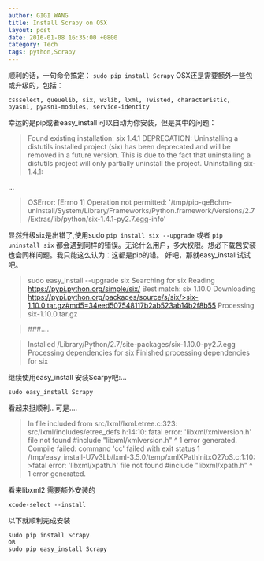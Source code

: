 ```yaml
---
author: GIGI WANG
title: Install Scrapy on OSX
layout: post
date: 2016-01-08 16:35:00 +0800
category: Tech
tags: python,Scrapy
---
```

顺利的话，一句命令搞定：
`sudo pip install Scrapy`
OSX还是需要额外一些包或升级的，包括：

	cssselect, queuelib, six, w3lib, lxml, Twisted, characteristic, pyasn1, pyasn1-modules, service-identity

幸运的是pip或者easy_install 可以自动为你安装，但是其中的问题：
>Found existing installation: six 1.4.1
    DEPRECATION: Uninstalling a distutils installed project (six) has been deprecated and will be removed in a future version. This is due to the fact that uninstalling a distutils project will only partially uninstall the project.
    Uninstalling six-1.4.1:
    
...

>OSError: [Errno 1] Operation not permitted: '/tmp/pip-qeBchm-uninstall/System/Library/Frameworks/Python.framework/Versions/2.7/Extras/lib/python/six-1.4.1-py2.7.egg-info'

显然升级six是出错了,使用sudo
`pip install six --upgrade` 或者 `pip uninstall six`
都会遇到同样的错误。无论什么用户，多大权限。想必下载包安装也会同样问题。我只能这么认为：这都是pip的错。
好吧，那就easy_install试试吧。

>sudo easy_install --upgrade  six
>Searching for six
>Reading https://pypi.python.org/simple/six/
>Best match: six 1.10.0
>Downloading https://pypi.python.org/packages/source/s/six/>six-1.10.0.tar.gz#md5=34eed507548117b2ab523ab14b2f8b55
>Processing six-1.10.0.tar.gz

>###....

>Installed /Library/Python/2.7/site-packages/six-1.10.0-py2.7.egg
>Processing dependencies for six
>Finished processing dependencies for six

继续使用easy_install 安装Scarpy吧:...

	sudo easy_install Scrapy
看起来挺顺利..
可是....
>In file included from src/lxml/lxml.etree.c:323:
>src/lxml/includes/etree_defs.h:14:10: fatal error: 'libxml/xmlversion.h' file not found
>\#include "libxml/xmlversion.h"
>        ^
>1 error generated.
>Compile failed: command 'cc' failed with exit status 1
/tmp/easy_install-U7v3Lb/lxml-3.5.0/temp/xmlXPathInitxO27oS.c:1:10: >fatal error: 'libxml/xpath.h' file not found
>\#include "libxml/xpath.h"
>         ^
>1 error generated.

看来libxml2 需要额外安装的

	xcode-select --install
	
以下就顺利完成安装

	sudo pip install Scrapy
	OR
	sudo pip easy_install Scrapy


